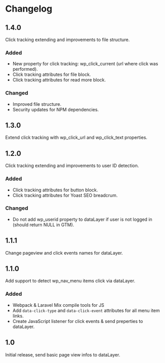 # Changelog

## 1.4.0
Click tracking extending and improvements to file structure.

### Added
- New property for click tracking: wp_click_current (url where click was performed).
- Click tracking attributes for file block.
- Click tracking attributes for read more block.

### Changed
- Improved file structure.
- Security updates for NPM dependencies.

## 1.3.0
Extend click tracking with wp_click_url and wp_click_text properties.

## 1.2.0
Click tracking extending and improvements to user ID detection.

### Added
- Click tracking attributes for button block.
- Click tracking attributes for Yoast SEO breadcrum.

### Changed
- Do not add wp_userid property to dataLayer if user is not logged in (should return NULL in GTM).

## 1.1.1
Change pageview and click events names for dataLayer.

## 1.1.0
Add support to detect wp_nav_menu items click via dataLayer.

### Added
- Webpack & Laravel Mix compile tools for JS
- Add `data-click-type` and `data-click-event` attributes for all menu item links.
- Create JavaScript listener for click events & send preperties to dataLayer.


## 1.0
Initial release, send basic page view infos to dataLayer.
